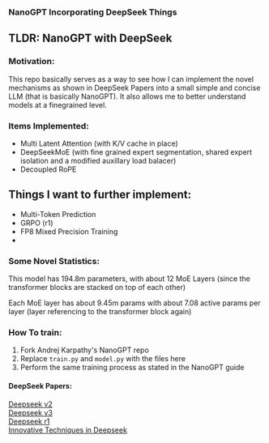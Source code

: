 ### NanoGPT Incorporating DeepSeek Things

## TLDR: NanoGPT with DeepSeek 

### Motivation:
This repo basically serves as a way to see how I can implement the novel mechanisms as shown in DeepSeek Papers into a small simple and concise LLM (that is basically NanoGPT). It also allows me to better understand models at a finegrained level.



### Items Implemented: 
- Multi Latent Attention (with K/V cache in place)
- DeepSeekMoE (with fine grained expert segmentation, shared expert isolation and a modified auxillary load balacer)
- Decoupled RoPE 


## Things I want to further implement:
- Multi-Token Prediction
- GRPO (r1)
- FP8 Mixed Precision Training
- 


### Some Novel Statistics:

This model has 194.8m parameters, with about 12 MoE Layers (since the transformer blocks are stacked on top of each other)

Each MoE layer has about 9.45m params with about 7.08 active params per layer (layer referencing to the transformer block again)


### How To train: 

1. Fork Andrej Karpathy's NanoGPT repo
2. Replace `train.py` and `model.py` with the files here 
3. Perform the same training process as stated in the NanoGPT guide 



#### DeepSeek Papers: 
[Deepseek v2](https://arxiv.org/pdf/2405.04434)\
[Deepseek v3](https://arxiv.org/abs/2412.19437)\
[Deepseek r1](https://arxiv.org/pdf/2501.12948)\
[Innovative Techniques in Deepseek](https://arxiv.org/pdf/2503.11486)
